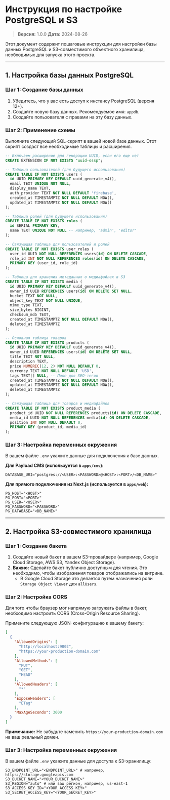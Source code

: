 # Инструкция по настройке PostgreSQL и S3

> **Версия:** 1.0.0
> **Дата:** 2024-08-26

Этот документ содержит пошаговые инструкции для настройки базы данных PostgreSQL и S3-совместимого объектного хранилища, необходимых для запуска этого проекта.

---

## 1. Настройка базы данных PostgreSQL

### Шаг 1: Создание базы данных

1.  Убедитесь, что у вас есть доступ к инстансу PostgreSQL (версия 12+).
2.  Создайте новую базу данных. Рекомендуемое имя: `appdb`.
3.  Создайте пользователя с правами на эту базу данных.

### Шаг 2: Применение схемы

Выполните следующий SQL-скрипт в вашей новой базе данных. Этот скрипт создаст все необходимые таблицы и расширения.

```sql
-- Включаем расширение для генерации UUID, если его еще нет
CREATE EXTENSION IF NOT EXISTS "uuid-ossp";

-- Таблица пользователей (для будущего использования)
CREATE TABLE IF NOT EXISTS users (
  id UUID PRIMARY KEY DEFAULT uuid_generate_v4(),
  email TEXT UNIQUE NOT NULL,
  display_name TEXT,
  auth_provider TEXT NOT NULL DEFAULT 'firebase',
  created_at TIMESTAMPTZ NOT NULL DEFAULT NOW(),
  updated_at TIMESTAMPTZ NOT NULL DEFAULT NOW()
);

-- Таблица ролей (для будущего использования)
CREATE TABLE IF NOT EXISTS roles (
  id SERIAL PRIMARY KEY,
  name TEXT UNIQUE NOT NULL -- например, 'admin', 'editor'
);

-- Связующая таблица для пользователей и ролей
CREATE TABLE IF NOT EXISTS user_roles (
  user_id UUID NOT NULL REFERENCES users(id) ON DELETE CASCADE,
  role_id INT NOT NULL REFERENCES roles(id) ON DELETE CASCADE,
  PRIMARY KEY (user_id, role_id)
);

-- Таблица для хранения метаданных о медиафайлах в S3
CREATE TABLE IF NOT EXISTS media (
  id UUID PRIMARY KEY DEFAULT uuid_generate_v4(),
  owner_id UUID REFERENCES users(id) ON DELETE SET NULL,
  bucket TEXT NOT NULL,
  object_key TEXT NOT NULL UNIQUE,
  mime_type TEXT,
  size_bytes BIGINT,
  checksum_md5 TEXT,
  created_at TIMESTAMPTZ NOT NULL DEFAULT NOW(),
  deleted_at TIMESTAMPTZ
);

-- Основная таблица товаров
CREATE TABLE IF NOT EXISTS products (
  id UUID PRIMARY KEY DEFAULT uuid_generate_v4(),
  owner_id UUID REFERENCES users(id) ON DELETE SET NULL,
  title TEXT NOT NULL,
  description TEXT,
  price NUMERIC(12, 2) NOT NULL DEFAULT 0,
  currency TEXT NOT NULL DEFAULT 'USD',
  tags TEXT[] NULL, -- Поле для SEO-тегов
  created_at TIMESTAMPTZ NOT NULL DEFAULT NOW(),
  updated_at TIMESTAMPTZ NOT NULL DEFAULT NOW(),
  deleted_at TIMESTAMPTZ
);

-- Связующая таблица для товаров и медиафайлов
CREATE TABLE IF NOT EXISTS product_media (
  product_id UUID NOT NULL REFERENCES products(id) ON DELETE CASCADE,
  media_id UUID NOT NULL REFERENCES media(id) ON DELETE CASCADE,
  position INT NOT NULL DEFAULT 0,
  PRIMARY KEY (product_id, media_id)
);
```

### Шаг 3: Настройка переменных окружения

В вашем файле `.env` укажите данные для подключения к базе данных.

**Для Payload CMS (используется в `apps/cms`):**
```env
DATABASE_URI="postgres://<USER>:<PASSWORD>@<HOST>:<PORT>/<DB_NAME>"
```

**Для прямого подключения из Next.js (используется в `apps/web`):**
```env
PG_HOST="<HOST>"
PG_PORT="<PORT>"
PG_USER="<USER>"
PG_PASSWORD="<PASSWORD>"
PG_DATABASE="<DB_NAME>"
```

---

## 2. Настройка S3-совместимого хранилища

### Шаг 1: Создание бакета

1.  Создайте новый бакет в вашем S3-провайдере (например, Google Cloud Storage, AWS S3, Yandex Object Storage).
2.  **Важно:** Сделайте бакет публично доступным для чтения. Это необходимо, чтобы изображения товаров отображались на витрине.
    *   В Google Cloud Storage это делается путем назначения роли `Storage Object Viewer` для `allUsers`.

### Шаг 2: Настройка CORS

Для того чтобы браузер мог напрямую загружать файлы в бакет, необходимо настроить CORS (Cross-Origin Resource Sharing).

Примените следующую JSON-конфигурацию к вашему бакету:
```json
[
  {
    "AllowedOrigins": [
      "http://localhost:9002",
      "https://your-production-domain.com"
    ],
    "AllowedMethods": [
      "PUT",
      "GET",
      "HEAD"
    ],
    "AllowedHeaders": [
      "*"
    ],
    "ExposeHeaders": [
      "ETag"
    ],
    "MaxAgeSeconds": 3600
  }
]
```
**Примечание:** Не забудьте заменить `https://your-production-domain.com` на ваш реальный домен.

### Шаг 3: Настройка переменных окружения

В вашем файле `.env` укажите данные для доступа к S3-хранилищу:
```env
S3_ENDPOINT_URL="<ENDPOINT_URL>" # например, https://storage.googleapis.com
S3_BUCKET_NAME="<YOUR_BUCKET_NAME>"
S3_REGION="auto" # или ваш регион, например, us-east-1
S3_ACCESS_KEY_ID="<YOUR_ACCESS_KEY>"
S3_SECRET_ACCESS_KEY="<YOUR_SECRET_KEY>"
```
